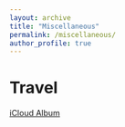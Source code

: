 ```yaml
---
layout: archive
title: "Miscellaneous"
permalink: /miscellaneous/
author_profile: true
---
```




Travel
======

[iCloud Album](https://www.icloud.com/sharedalbum/#B2BJtdOXmwg64B)




